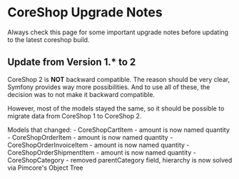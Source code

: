 # CoreShop Upgrade Notes

Always check this page for some important upgrade notes before updating to the latest coreshop build.

## Update from Version 1.* to 2
CoreShop 2 is **NOT** backward compatible. The reason should be very clear, Symfony provides way more possibilities. And to use all of these, the decision was to not make it backward compatible.

However, most of the models stayed the same, so it should be possible to migrate data from CoreShop 1 to CoreShop 2.

Models that changed:
    - CoreShopCartItem
        - amount is now named quantity
    - CoreShopOrderItem
        - amount is now named quantity
    - CoreShopOrderInvoiceItem
        - amount is now named quantity
    - CoreShopOrderShipmentItem
        - amount is now named quantity
    - CoreShopCategory
        - removed parentCategory field, hierarchy is now solved via Pimcore's Object Tree